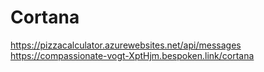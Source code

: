 Cortana
=======

https://pizzacalculator.azurewebsites.net/api/messages
https://compassionate-vogt-XptHjm.bespoken.link/cortana
